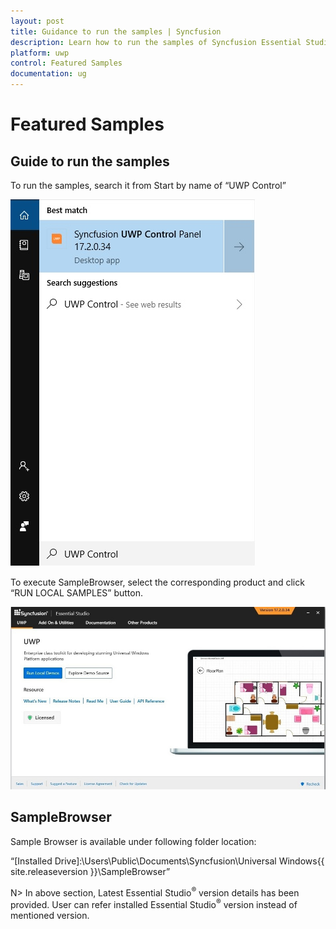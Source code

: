 ```yaml
---
layout: post
title: Guidance to run the samples | Syncfusion
description: Learn how to run the samples of Syncfusion Essential Studio Universal Windows Platform (UWP) products.
platform: uwp
control: Featured Samples
documentation: ug
---
```


# Featured Samples

## Guide to run the samples

To run the samples, search it from Start by name of “UWP Control”

![Search a UWP Control Panel from Strat](Featured-Samples_images/Featured-Samples_img1.jpeg)


To execute SampleBrowser, select the corresponding product and click “RUN LOCAL SAMPLES” button.

![Run the samples from the SampleBrower Window](Featured-Samples_images/Featured-Samples_img2.jpeg)


## SampleBrowser

Sample Browser is available under following folder location:

“[Installed Drive]:\Users\Public\Documents\Syncfusion\Universal Windows\{{ site.releaseversion }}\SampleBrowser”

N> In above section, Latest Essential Studio<sup>&reg;</sup> version details has been provided. User can refer installed Essential Studio<sup>&reg;</sup> version instead of mentioned version.

